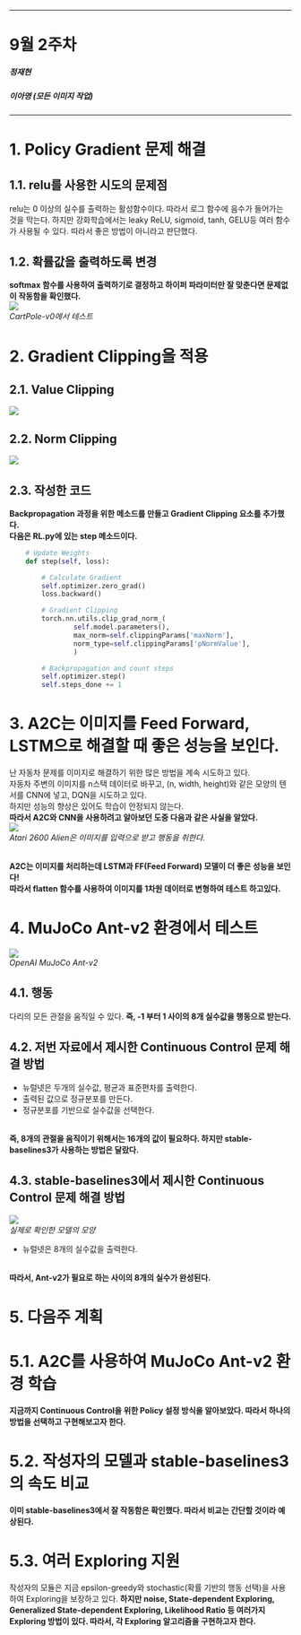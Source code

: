 
---
# 9월 2주차
##### 정재현
##### 이아영 (모든 이미지 작업)
---

# 1. Policy Gradient 문제 해결

## 1.1. relu를 사용한 시도의 문제점

relu는 0 이상의 실수를 출력하는 활성함수이다. 따라서 로그 함수에 음수가 들어가는 것을 막는다. 하지만 강화학습에서는 leaky ReLU, sigmoid, tanh, GELU등 여러 함수가 사용될 수 있다. 따라서 좋은 방법이 아니라고 판단했다.

## 1.2. 확률값을 출력하도록 변경

**softmax 함수를 사용하여 출력하기로 결정하고 하이퍼 파라미터만 잘 맞춘다면 문제없이 작동함을 확인했다.**<br/>
![](A2C_results.svg)<br/>
*CartPole-v0에서 테스트*

# 2. Gradient Clipping을 적용

## 2.1. Value Clipping

![](ValueClipping.png)<br/>

## 2.2. Norm Clipping

![](NormClipping.png)<br/>

## 2.3. 작성한 코드

**Backpropagation 과정을 위한 메소드를 만들고 Gradient Clipping 요소를 추가했다.**<br/>
**다음은 RL.py에 있는 step 메소드이다.**<br/>
```python
    # Update Weights
    def step(self, loss):

        # Calculate Gradient
        self.optimizer.zero_grad()
        loss.backward()

        # Gradient Clipping
        torch.nn.utils.clip_grad_norm_(
                self.model.parameters(),
                max_norm=self.clippingParams['maxNorm'],
                norm_type=self.clippingParams['pNormValue'],
                )

        # Backpropagation and count steps
        self.optimizer.step()
        self.steps_done += 1
```

# 3. A2C는 이미지를 Feed Forward, LSTM으로 해결할 때 좋은 성능을 보인다.

난 자동차 문제를 이미지로 해결하기 위한 많은 방법을 계속 시도하고 있다.<br/>
자동차 주변의 이미지를 n스택 데이터로 바꾸고, (n, width, height)와 같은 모양의 텐서를 CNN에 넣고, DQN을 시도하고 있다.<br/>
하지만 성능의 향상은 있어도 학습이 안정되지 않는다.<br/>
**따라서 A2C와 CNN을 사용하려고 알아보던 도중 다음과 같은 사실을 알았다.**<br/>
![](comparison.PNG)<br/>
*Atari 2600 Alien은 이미지를 입력으로 받고 행동을 취한다.*<br/><br/>

**A2C는 이미지를 처리하는데 LSTM과 FF(Feed Forward) 모델이 더 좋은 성능을 보인다!**<br/>
**따라서 flatten 함수를 사용하여 이미지를 1차원 데이터로 변형하여 테스트 하고있다.**<br/>

# 4. MuJoCo Ant-v2 환경에서 테스트

![](ant_random.gif)<br/>
*OpenAI MuJoCo Ant-v2*<br/>

## 4.1. 행동

다리의 모든 관절을 움직일 수 있다. **즉, -1 부터 1 사이의 8개 실수값을 행동으로 받는다.**<br/>

## 4.2. 저번 자료에서 제시한 Continuous Control 문제 해결 방법

- 뉴럴넷은 두개의 실수값, 평균과 표준편차를 출력한다.<br/>
- 출력된 값으로 정규분포를 만든다.<br/>
- 정규분포를 기반으로 실수값을 선택한다.<br/><br/>

**즉, 8개의 관절을 움직이기 위해서는 16개의 값이 필요하다. 하지만 stable-baselines3가 사용하는 방법은 달랐다.**

## 4.3. stable-baselines3에서 제시한 Continuous Control 문제 해결 방법

![](Ant_v2_model.PNG)<br/>
*실제로 확인한 모델의 모양*<br/>

- 뉴럴넷은 8개의 실수값을 출력한다.<br/><br/>
 
**따라서, Ant-v2가 필요로 하는 사이의 8개의 실수가 완성된다.**<br/>

# 5. 다음주 계획

# 5.1. A2C를 사용하여 MuJoCo Ant-v2 환경 학습

**지금까지 Continuous Control을 위한 Policy 설정 방식을 알아보았다. 따라서 하나의 방법을 선택하고 구현해보고자 한다.**

# 5.2. 작성자의 모델과 stable-baselines3의 속도 비교

**이미 stable-baselines3에서 잘 작동함은 확인했다. 따라서 비교는 간단할 것이라 예상된다.**

# 5.3. 여러 Exploring 지원

작성자의 모듈은 지금 epsilon-greedy와 stochastic(확률 기반의 행동 선택)을 사용하여 Exploring을 보장하고 있다. **하지만 noise, State-dependent Exploring, Generalized State-dependent Exploring, Likelihood Ratio 등 여러가지 Exploring 방법이 있다. 따라서, 각 Exploring 알고리즘을 구현하고자 한다.**
